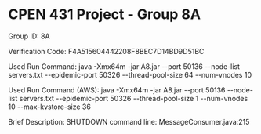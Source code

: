# CPEN 431 Project - Group 8A

Group ID: 8A

Verification Code: F4A515604442208F8BEC7D14BD9D51BC

Used Run Command: java -Xmx64m -jar A8.jar --port 50136 --node-list servers.txt --epidemic-port 50326 --thread-pool-size 64 --num-vnodes 10

Used Run Command (AWS): java -Xmx64m -jar A8.jar --port 50136 --node-list servers.txt --epidemic-port 50326 --thread-pool-size 1 --num-vnodes 10 --max-kvstore-size 36

Brief Description: SHUTDOWN command line: MessageConsumer.java:215